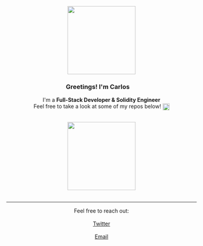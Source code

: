 <p align="center" width="300">
  <kbd>
    <img align="center" height="180px" src="https://user-images.githubusercontent.com/54458726/163830812-cea06a55-37e8-431d-a66c-5a6e1a1f9ec4.gif" />
  </kbd>
  <h3 align="center">Greetings! I'm Carlos <img align="center" height="16px" src="https://user-images.githubusercontent.com/54458726/163845517-d5f49033-7e03-4f32-8e06-8daf0ddddee0.gif" /></h3>
</p>

<p align="center">I'm a <strong>Full-Stack Developer & Solidity Engineer</strong><br />Feel free to take a look at some of my repos below! <img align="center" height="18px" src="https://user-images.githubusercontent.com/54458726/163845233-3eb6fdca-58dc-4822-88e5-448063abd7fd.gif" /></p>
<p align="right">

  <!-- Should find an svg with a non-neutral color
  <a href="https://twitter.com/CMierez_" target="blank">
    <img align="center" src="https://cdn.jsdelivr.net/npm/@internetarchive/icon-twitter@1.1.3/twitter.svg" alt="c-mierez" height="32px" width="32px" />
  </a>
  -->
</p>

<br/>


<!-- Another good theme: swift, prussian, gotham, github_dark -->
<div align="center">
<a href="https://github.com/C-Mierez">
<img align="center" height="180px" src="https://github-readme-stats.vercel.app/api/top-langs/?username=c-mierez&layout=compact&langs_count=7&count_private=true&theme=github_dark"/>
</a>
</div>

<br/>

---
<p align="center">Feel free to reach out:
  <br/>
  <br/>
  <a href="https://twitter.com/CMierez_" align="center">
    <!-- <img align="center" width="40" src="https://user-images.githubusercontent.com/54458726/163840500-f5031e4e-f53f-4b45-b8f1-73e665d32cc4.gif" />
    <br/> -->
    Twitter
  </a>
  <br/>
   <br/>
  <a href="mailto:carlos.mierez20@gmail.com" align="center">
   <!--  <img align="center" width="40" src="https://user-images.githubusercontent.com/54458726/163840432-d98ca13c-edd7-4c9e-b5d0-6f2c30729c31.gif" />
    <br/> -->
    Email
  </a>
</p>
